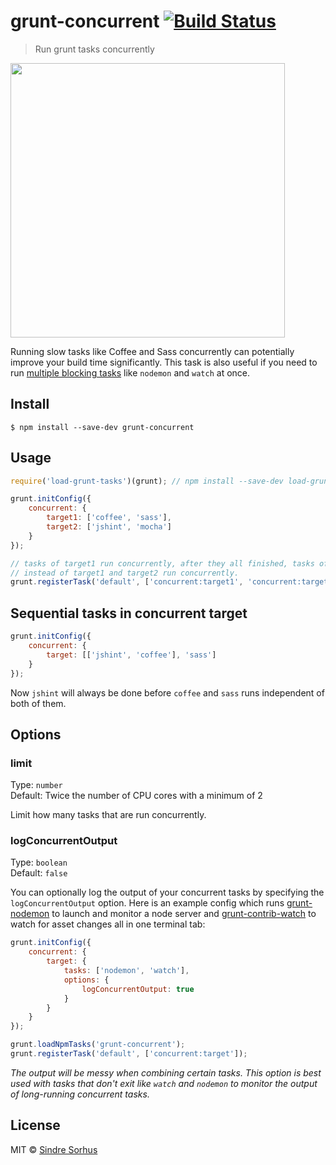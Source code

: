 # grunt-concurrent [![Build Status](https://travis-ci.org/sindresorhus/grunt-concurrent.svg?branch=master)](https://travis-ci.org/sindresorhus/grunt-concurrent)

> Run grunt tasks concurrently

<img src="screenshot.png" width="439">

Running slow tasks like Coffee and Sass concurrently can potentially improve your build time significantly. This task is also useful if you need to run [multiple blocking tasks](#logconcurrentoutput) like `nodemon` and `watch` at once.


## Install

```
$ npm install --save-dev grunt-concurrent
```


## Usage

```js
require('load-grunt-tasks')(grunt); // npm install --save-dev load-grunt-tasks

grunt.initConfig({
	concurrent: {
		target1: ['coffee', 'sass'],
		target2: ['jshint', 'mocha']
	}
});

// tasks of target1 run concurrently, after they all finished, tasks of target2 run concurrently,
// instead of target1 and target2 run concurrently.
grunt.registerTask('default', ['concurrent:target1', 'concurrent:target2']);
```

## Sequential tasks in concurrent target

```js
grunt.initConfig({
	concurrent: {
		target: [['jshint', 'coffee'], 'sass']
	}
});
```
Now `jshint` will always be done before `coffee` and `sass` runs independent of both of them.


## Options

### limit

Type: `number`<br>
Default: Twice the number of CPU cores with a minimum of 2

Limit how many tasks that are run concurrently.

### logConcurrentOutput

Type: `boolean`<br>
Default: `false`

You can optionally log the output of your concurrent tasks by specifying the `logConcurrentOutput` option. Here is an example config which runs [grunt-nodemon](https://github.com/ChrisWren/grunt-nodemon) to launch and monitor a node server and [grunt-contrib-watch](https://github.com/gruntjs/grunt-contrib-watch) to watch for asset changes all in one terminal tab:

```js
grunt.initConfig({
	concurrent: {
		target: {
			tasks: ['nodemon', 'watch'],
			options: {
				logConcurrentOutput: true
			}
		}
	}
});

grunt.loadNpmTasks('grunt-concurrent');
grunt.registerTask('default', ['concurrent:target']);
```

*The output will be messy when combining certain tasks. This option is best used with tasks that don't exit like `watch` and `nodemon` to monitor the output of long-running concurrent tasks.*


## License

MIT © [Sindre Sorhus](http://sindresorhus.com)
